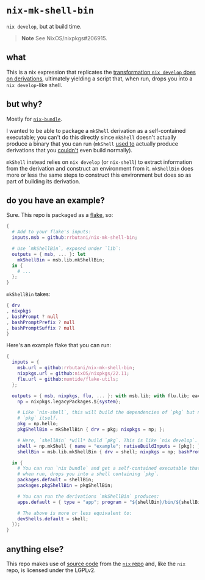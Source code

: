 # `nix-mk-shell-bin`

`nix develop`, but at build time.

> **Note**
> See NixOS/nixpkgs#206915.

## what

This is a nix expression that replicates the [transformation `nix develop` does on derivations](https://github.com/NixOS/nix/blob/4248174e7165f48f92416d13b862e3ef8192a34b/src/nix/develop.cc#L464-L569), ultimately yielding a script that, when run, drops you into a `nix develop`-like shell.

## but why?

Mostly for [`nix-bundle`](https://github.com/matthewbauer/nix-bundle).

I wanted to be able to package a `mkShell` derivation as a self-contained executable; you can't do this directly since `mkShell` doesn't actually produce a binary that you can run (`mkShell` [used to](https://github.com/NixOS/nixpkgs/pull/153194) actually produce derivations that you [couldn't](https://github.com/NixOS/nixpkgs/blob/c524608dca14c8716eaefa88d2aa8c757af48daa/pkgs/build-support/mkshell/default.nix#L44-L49) even build normally).

`mkShell` instead relies on `nix develop` (or `nix-shell`) to extract information from the derivation and construct an environment from it. `mkShellBin` does more or less the same steps to construct this environment but does so as part of building its derivation.

## do you have an example?

Sure. This repo is packaged as a [flake](https://nixos.wiki/wiki/Flakes), so:

```nix
{
  # Add to your flake's inputs:
  inputs.msb = github:rrbutani/nix-mk-shell-bin;

  # Use `mkShellBin`, exposed under `lib`:
  outputs = { msb, ... }: let
    mkShellBin = msb.lib.mkShellBin;
  in {
    # ...
  };
}
```

`mkShellBin` takes:
```nix
{ drv
, nixpkgs
, bashPrompt ? null
, bashPromptPrefix ? null
, bashPromptSuffix ? null
}
```

Here's an example flake that you can run:
<!-- EXAMPLE: flake.nix -->
```nix
{
  inputs = {
    msb.url = github:rrbutani/nix-mk-shell-bin;
    nixpkgs.url = github:nixOS/nixpkgs/22.11;
    flu.url = github:numtide/flake-utils;
  };

  outputs = { msb, nixpkgs, flu, ... }: with msb.lib; with flu.lib; eachDefaultSystem(system: let
    np = nixpkgs.legacyPackages.${system};

    # Like `nix-shell`, this will build the dependencies of `pkg` but not
    # `pkg` itself.
    pkg = np.hello;
    pkgShellBin = mkShellBin { drv = pkg; nixpkgs = np; };

    # Here, `shellBin` *will* build `pkg`. This is like `nix develop`.
    shell = np.mkShell { name = "example"; nativeBuildInputs = [pkg]; };
    shellBin = msb.lib.mkShellBin { drv = shell; nixpkgs = np; bashPrompt = "[hello]$ "; };

  in {
    # You can run `nix bundle` and get a self-contained executable that,
    # when run, drops you into a shell containing `pkg`.
    packages.default = shellBin;
    packages.pkgShellBin = pkgShellBin;

    # You can run the derivations `mkShellBin` produces:
    apps.default = { type = "app"; program = "${shellBin}/bin/${shellBin.name}"; };

    # The above is more or less equivalent to:
    devShells.default = shell;
  });
}
```
<!-- EXAMPLE: flake.nix -->

<!-- EXAMPLE: flake.lock -->
<!--
{
  "nodes": {
    "flu": {
      "locked": {
        "lastModified": 1667395993,
        "narHash": "sha256-nuEHfE/LcWyuSWnS8t12N1wc105Qtau+/OdUAjtQ0rA=",
        "owner": "numtide",
        "repo": "flake-utils",
        "rev": "5aed5285a952e0b949eb3ba02c12fa4fcfef535f",
        "type": "github"
      },
      "original": {
        "owner": "numtide",
        "repo": "flake-utils",
        "type": "github"
      }
    },
    "msb": {
      "locked": {
        "lastModified": 1662002159,
        "narHash": "sha256-wNRqslo43TVheciW/auWXv1gGT97N+B5iirdhVthxfg=",
        "owner": "rrbutani",
        "repo": "nix-mk-shell-bin",
        "rev": "b671559e49338199c3d5ac434ea4b1f61f53df0f",
        "type": "github"
      },
      "original": {
        "owner": "rrbutani",
        "repo": "nix-mk-shell-bin",
        "type": "github"
      }
    },
    "nixpkgs": {
      "locked": {
        "lastModified": 1669833724,
        "narHash": "sha256-/HEZNyGbnQecrgJnfE8d0WC5c1xuPSD2LUpB6YXlg4c=",
        "owner": "nixOS",
        "repo": "nixpkgs",
        "rev": "4d2b37a84fad1091b9de401eb450aae66f1a741e",
        "type": "github"
      },
      "original": {
        "owner": "nixOS",
        "ref": "22.11",
        "repo": "nixpkgs",
        "type": "github"
      }
    },
    "root": {
      "inputs": {
        "flu": "flu",
        "msb": "msb",
        "nixpkgs": "nixpkgs"
      }
    }
  },
  "root": "root",
  "version": 7
}
-->
<!-- EXAMPLE: flake.lock -->

## anything else?

This repo makes use of [source code](get-env.sh) from the [`nix` repo](https://github.com/NixOS/nix) and, like the `nix` repo, is licensed under the LGPLv2.
